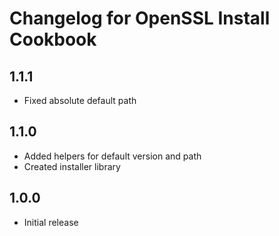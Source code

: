 # Changelog for OpenSSL Install Cookbook

## 1.1.1

* Fixed absolute default path

## 1.1.0

* Added helpers for default version and path
* Created installer library

## 1.0.0

* Initial release
